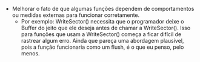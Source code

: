- Melhorar o fato de que algumas funções dependem de comportamentos ou medidas externas para funcionar corretamente. 
    - Por exemplo: WriteSector() necessita que o programador deixe o Buffer do jeito que ele deseja antes de chamar a WriteSector(). Isso para funções que usam a WriteSector() começa a ficar difícil de rastrear algum erro. Ainda que pareça uma abordagem plausível, pois a função funcionaria como um flush, é o que eu penso, pelo menos.